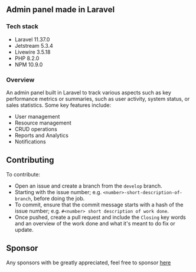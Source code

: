 ## Admin panel made in Laravel
### Tech stack
- Laravel 11.37.0
- Jetstream 5.3.4
- Livewire 3.5.18
- PHP 8.2.0
- NPM 10.9.0

### Overview
An admin panel built in Laravel to track various aspects such as key performance metrics or summaries, such as user activity, system status, or sales statistics. Some key features include: 
- User management
- Resource management
- CRUD operations
- Reports and Analytics
- Notifications

## Contributing
To contribute:
- Open an issue and create a branch from the `develop` branch.
- Starting with the issue number; e.g. `<number>-short-description-of-branch`, before doing the job. 
- To commit, ensure that the commit message starts with a hash of the issue number; e.g. `#<number> short description of work done`.
- Once pushed, create a pull request and include the `Closing` key words and an overview of the work done and what it's meant to do fix or update.

## Sponsor
Any sponsors with be greatly appreciated, feel free to sponsor [here](https://github.com/sponsors/MattYeend)